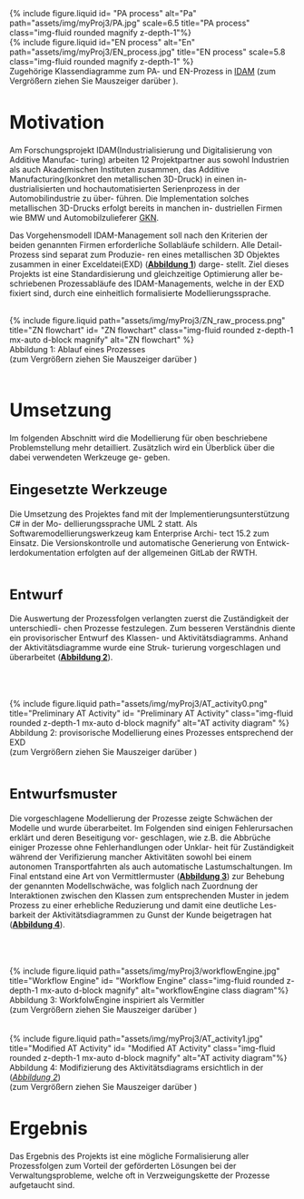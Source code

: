 <div class="row justify-content-sm-center">
    <div class="img-magnifier-container col-sm-6 mt-3 mt-md-0">
        {% include figure.liquid id= "PA process" alt="Pa" path="assets/img/myProj3/PA.jpg" scale=6.5
        title="PA process" class="img-fluid rounded magnify z-depth-1"%}
    </div>
    <div class="col-sm-6 mt-3 mt-md-0 image-container img-magnifier-container justify-content-sm-center">
        {% include figure.liquid id="EN process" alt="En" path="assets/img/myProj3/EN_process.jpg" title="EN process" scale=5.8 
        class="img-fluid rounded magnify z-depth-1" %}
    </div>
</div>
<div class="caption">
     Zugehörige Klassendiagramme zum PA- und EN-Prozess in <a href="https://dap-aachen.de/2022-06-22-idam">IDAM</a> (zum Vergrößern ziehen Sie Mauszeiger darüber
    <tr>
      <td style="vertical-align: top; text-align: center" >
        <i class="fa-sharp fa-solid fa-magnifying-glass-plus iconmagnifyPlus" aria-hidden="true"></i>
      </td>
      <td class="building">).</td>
    </tr>
</div> 
<h1 style="font-size: 32px;">Motivation</h1>
Am Forschungsprojekt IDAM(Industrialisierung und Digitalisierung von Additive Manufac-
turing) arbeiten 12 Projektpartner aus sowohl Industrien als auch Akademischen Instituten
zusammen, das Additive Manufacturing(konkret den metallischen 3D-Druck) in einen in-
dustrialisierten und hochautomatisierten Serienprozess in der Automobilindustrie zu über-
führen. Die Implementation solches metallischen 3D-Drucks erfolgt bereits in manchen in-
dustriellen Firmen wie BMW und Automobilzulieferer <a href="https://de.wikipedia.org/wiki/GKN_(Unternehmen)">GKN</a>.

Das Vorgehensmodell IDAM-Management soll nach den Kriterien der beiden genannten
Firmen erforderliche Sollabläufe schildern. Alle Detail-Prozess sind separat zum Produzie-
ren eines metallischen 3D Objektes zusammen in einer Exceldatei(EXD) (**[Abbildung 1](#caption1)**) darge-
stellt. Ziel dieses Projekts ist eine Standardisierung und gleichzeitige Optimierung aller be-
schriebenen Prozessabläufe des IDAM-Managements, welche in der EXD fixiert sind, durch
eine einheitlich formalisierte Modellierungssprache.

<br>
<div class="image-270dg-grid-caption-wrapper">
    <div class="row">
        <div class="col-sm mt-3 mt-md-0 img-magnifier-container" id="caption1">
            {% include figure.liquid path="assets/img/myProj3/ZN_raw_process.png" title="ZN flowchart" id= "ZN flowchart"
            class="img-fluid rounded z-depth-1 mx-auto d-block magnify" alt="ZN flowchart" %}
        </div>
    </div>
    <div class="caption">
        Abbildung 1: Ablauf eines Prozesses <br> (zum Vergrößern ziehen Sie Mauszeiger darüber 
        <tr>
          <td style="vertical-align: top; text-align: center" >
            <i class="fa-sharp fa-solid fa-magnifying-glass-plus iconmagnifyPlus" aria-hidden="true"></i>
          </td>
          <td class="building">)</td>
        </tr>
    </div>
</div>
<br>


<h1 style="font-size: 32px;">Umsetzung</h1>
Im folgenden Abschnitt wird die Modellierung für oben beschriebene Problemstellung
mehr detailliert. Zusätzlich wird ein Überblick über die dabei verwendeten Werkzeuge ge-
geben.

<br>
<h2 style="font-size: 24px;">Eingesetzte Werkzeuge</h2>
Die Umsetzung des Projektes fand mit der Implementierungsunterstützung C# in der Mo-
dellierungssprache UML 2 statt. Als Softwaremodellierungswerkzeug kam Enterprise Archi-
tect 15.2 zum Einsatz. Die Versionskontrolle und automatische Generierung von Entwick-
lerdokumentation erfolgten auf der allgemeinen GitLab der RWTH.
<br>
<br>
<h2 style="font-size: 24px;">Entwurf</h2>

Die Auswertung der Prozessfolgen verlangten zuerst die Zuständigkeit der unterschiedli-
chen Prozesse festzulegen. Zum besseren Verständnis diente ein provisorischer Entwurf
des Klassen- und Aktivitätsdiagramms. Anhand der Aktivitätsdiagramme wurde eine Struk-
turierung vorgeschlagen und überarbeitet (<a href="#caption2"><b>Abbildung 2</b></a>).

<br>
<br>
<br>
<div class="image-270dg-grid-caption-wrapper">
    <div class="row">
        <div class="col-sm mt-3 mt-md-0 img-magnifier-container" id="caption2">
            {% include figure.liquid path="assets/img/myProj3/AT_activity0.png" title="Preliminary AT Activity" id= "Preliminary AT Activity"
            class="img-fluid rounded z-depth-1 mx-auto d-block magnify" alt="AT activity diagram" %}
        </div>
    </div>
    <div class="caption">
        Abbildung 2: provisorische Modellierung eines Prozesses entsprechend der EXD <br> (zum Vergrößern ziehen Sie Mauszeiger darüber
        <tr>
          <td style="vertical-align: top; text-align: center" >
            <i class="fa-sharp fa-solid fa-magnifying-glass-plus iconmagnifyPlus" aria-hidden="true"></i>
          </td>
          <td class="building">)</td>
        </tr>
    </div>
</div>
<br>
<h2 style="font-size: 24px;">Entwurfsmuster</h2>

Die vorgeschlagene Modellierung der Prozesse zeigte Schwächen der Modelle und wurde
überarbeitet. Im Folgenden sind einigen Fehlerursachen erklärt und deren Beseitigung vor-
geschlagen, wie z.B. die Abbrüche einiger Prozesse ohne Fehlerhandlungen oder Unklar-
heit für Zuständigkeit während der Verifizierung mancher Aktivitäten sowohl bei einem
autonomen Transportfahrten als auch automatische Lastumschaltungen. Im Final entstand
eine Art von Vermittlermuster (<a href="#caption3"><b>Abbildung 3</b></a>)  zur Behebung der genannten Modellschwäche, was folglich nach Zuordnung der Interaktionen zwischen den Klassen zum 
entsprechenden Muster in jedem Prozess zu einer erhebliche Reduzierung und damit eine deutliche Les-
barkeit der Aktivitätsdiagrammen zu Gunst der Kunde beigetragen hat (<a href="#caption4"><b>Abbildung 4</b></a>).

<br>
<br>
<br>
<div class="image-270dg-grid-caption-wrapper">
    <div class="row">
        <div class="col-sm mt-3 mt-md-0 img-magnifier-container justify-content-sm-center">
            {% include figure.liquid path="assets/img/myProj3/workflowEngine.jpg" title="Workflow Engine" id= "Workflow Engine"
            class="img-fluid rounded z-depth-1 mx-auto d-block magnify" alt="workflowEngine class diagram"%}
        </div>
    </div>
    <div class="caption" id="caption3">
        Abbildung 3: WorkfolwEngine inspiriert als Vermitler <br> (zum Vergrößern ziehen Sie Mauszeiger darüber
        <tr>
          <td style="vertical-align: top; text-align: center" >
            <i class="fa-sharp fa-solid fa-magnifying-glass-plus iconmagnifyPlus" aria-hidden="true"></i>
          </td>
          <td class="building">)</td>
        </tr>
    </div>
</div>


<br>
<br>
<div class="image-270dg-grid-caption-wrapper">
    <div class="row">
        <div class="col-sm mt-3 mt-md-0 img-magnifier-container justify-content-sm-center">
            {% include figure.liquid path="assets/img/myProj3/AT_activity1.jpg" title="Modified AT Activity" id= "Modified AT Activity"
            class="img-fluid rounded z-depth-1 mx-auto d-block magnify" alt="AT activity diagram"%}
        </div>
    </div>
    <div class="caption" id="caption4">
        Abbildung 4: Modifizierung des Aktivitätsdiagrams ersichtlich in der (<a href="#caption2"><i>Abbildung 2</i></a>) <br> (zum Vergrößern ziehen Sie Mauszeiger darüber
        <tr>
          <td style="vertical-align: top; text-align: center" >
            <i class="fa-sharp fa-solid fa-magnifying-glass-plus iconmagnifyPlus" aria-hidden="true"></i>
          </td>
          <td class="building">)</td>
        </tr>
    </div>
</div>

<h1 style="font-size: 32px;">Ergebnis</h1>
Das Ergebnis des Projekts ist eine mögliche Formalisierung aller Prozessfolgen zum Vorteil
der geförderten Lösungen bei der Verwaltungsprobleme, welche oft in Verzweigungskette
der Prozesse aufgetaucht sind.
<div><br></div>





